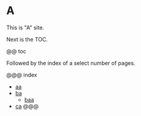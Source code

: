 # A

This is "A" site.

Next is the TOC.

@@ toc

Followed by the index of a select number of pages.

@@@ index
  - [aa](a/a.md)
  - [ba](b/a.md)
    - [baa](b/a/a.md)
  - [ca](c/a.md)
@@@
